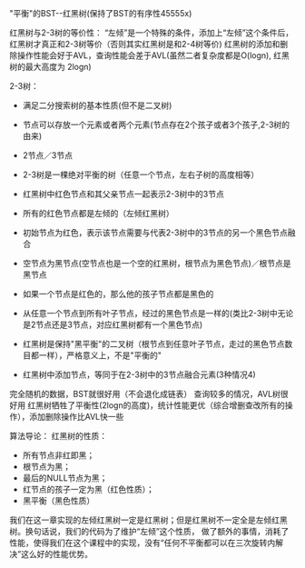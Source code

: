 "平衡"的BST--红黑树(保持了BST的有序性45555x)

红黑树与2-3树的等价性：
“左倾”是一个特殊的条件，添加上“左倾”这个条件后，
红黑树才真正和2-3树等价（否则其实红黑树是和2-4树等价)
红黑树的添加和删除操作性能会好于AVL，查询性能会差于AVL(虽然二者复杂度都是O(logn),
红黑树的最大高度为 2logn)

2-3树：
* 满足二分搜索树的基本性质(但不是二叉树)
* 节点可以存放一个元素或者两个元素(节点存在2个孩子或者3个孩子,2-3树的由来)
* 2节点／3节点
* 2-3树是一棵绝对平衡的树（任意一个节点，左右子树的高度相等）

* 红黑树中红色节点和其父亲节点一起表示2-3树中的3节点
* 所有的红色节点都是左倾的（左倾红黑树）
* 初始节点为红色，表示该节点需要与代表2-3树中的3节点的另一个黑色节点融合
* 空节点为黑节点(空节点也是一个空的红黑树，根节点为黑色节点)／根节点是黑节点
* 如果一个节点是红色的，那么他的孩子节点都是黑色的
* 从任意一个节点到所有叶子节点，经过的黑色节点是一样的(类比2-3树中无论是2节点还是3节点，对应红黑树都有一个黑色节点)
* 红黑树是保持"黑平衡"的二叉树（根节点到任意叶子节点，走过的黑色节点数目都一样），严格意义上，不是"平衡的"
* 红黑树中添加节点，等同于在2-3树中的3节点融合元素(3种情况4)

完全随机的数据，BST就很好用（不会退化成链表）
查询较多的情况，AVL树很好用
红黑树牺牲了平衡性(2logn的高度)，统计性能更优（综合增删查改所有的操作），添加删除操作比AVL快一些

算法导论：
红黑树的性质：
* 所有节点非红即黑；
* 根节点为黑；
* 最后的NULL节点为黑；
* 红节点的孩子一定为黑（红色性质）；
* 黑平衡（黑色性质）

我们在这一章实现的左倾红黑树一定是红黑树；但是红黑树不一定全是左倾红黑树。换句话说，我们的代码为了维护“左倾”这个性质，
做了额外的事情，消耗了性能，使得我们在这个课程中的实现，没有“任何不平衡都可以在三次旋转内解决”这么好的性能优势。
